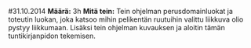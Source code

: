 #31.10.2014
**Määrä:** 3h
**Mitä tein:** Tein ohjelman perusdomainluokat ja toteutin luokan, joka katsoo mihin pelikentän ruutuihin valittu liikkuva olio pystyy liikkumaan. Lisäksi tein ohjelman kuvauksen ja aloitin tämän tuntikirjanpidon tekemisen.
